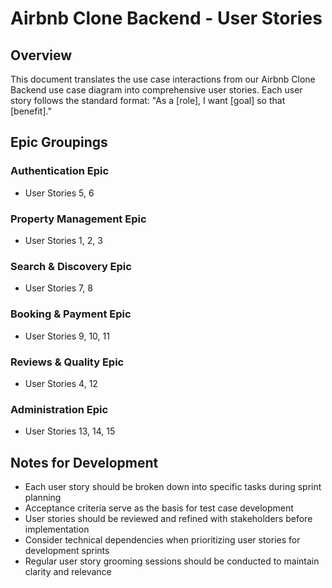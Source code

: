 # Airbnb Clone Backend - User Stories

## Overview

This document translates the use case interactions from our Airbnb Clone Backend use case diagram into comprehensive user stories. Each user story follows the standard format: "As a [role], I want [goal] so that [benefit]."



## Epic Groupings

### Authentication Epic
- User Stories 5, 6

### Property Management Epic
- User Stories 1, 2, 3

### Search & Discovery Epic
- User Stories 7, 8

### Booking & Payment Epic
- User Stories 9, 10, 11

### Reviews & Quality Epic
- User Stories 4, 12

### Administration Epic
- User Stories 13, 14, 15

## Notes for Development

- Each user story should be broken down into specific tasks during sprint planning
- Acceptance criteria serve as the basis for test case development
- User stories should be reviewed and refined with stakeholders before implementation
- Consider technical dependencies when prioritizing user stories for development sprints
- Regular user story grooming sessions should be conducted to maintain clarity and relevance